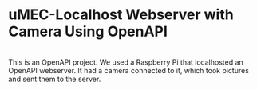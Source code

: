# uMEC-Localhost Webserver with Camera Using OpenAPI
<br>
This is an OpenAPI project. We used a Raspberry Pi that localhosted an OpenAPI webserver. It had a camera connected to it, which took pictures and sent them to the server. 

